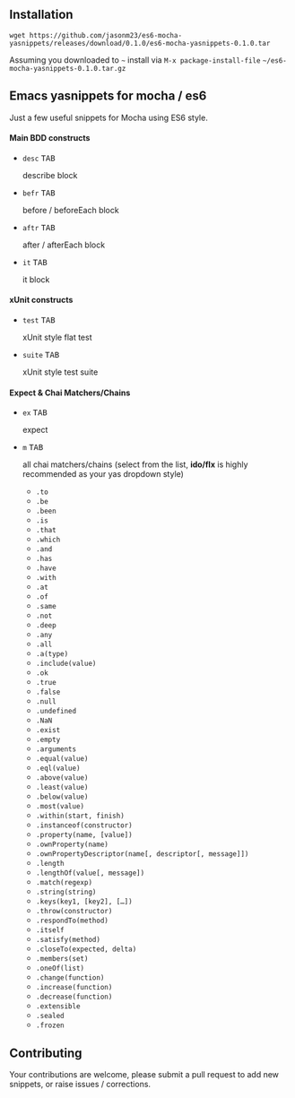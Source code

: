 ## Installation

```
wget https://github.com/jasonm23/es6-mocha-yasnippets/releases/download/0.1.0/es6-mocha-yasnippets-0.1.0.tar
```

Assuming you downloaded to `~` install via `M-x package-install-file`
`~/es6-mocha-yasnippets-0.1.0.tar.gz`

## Emacs yasnippets for mocha / es6

Just a few useful snippets for Mocha using ES6 style.

#### Main BDD constructs

- `desc` <kbd>TAB</kbd>

    describe block

- `befr` <kbd>TAB</kbd>

    before / beforeEach block

- `aftr` <kbd>TAB</kbd>

    after / afterEach block

- `it` <kbd>TAB</kbd>

    it block

#### xUnit constructs

- `test` <kbd>TAB</kbd>

    xUnit style flat test

- `suite` <kbd>TAB</kbd>

    xUnit style test suite

#### Expect & Chai Matchers/Chains

- `ex` <kbd>TAB</kbd>

    expect

- `m` <kbd>TAB</kbd>

    all chai matchers/chains (select from the list, **ido/flx** is highly
    recommended as your yas dropdown style)

    - `.to`
    - `.be`
    - `.been`
    - `.is`
    - `.that`
    - `.which`
    - `.and`
    - `.has`
    - `.have`
    - `.with`
    - `.at`
    - `.of`
    - `.same`
    - `.not`
    - `.deep`
    - `.any`
    - `.all`
    - `.a(type)`
    - `.include(value)`
    - `.ok`
    - `.true`
    - `.false`
    - `.null`
    - `.undefined`
    - `.NaN`
    - `.exist`
    - `.empty`
    - `.arguments`
    - `.equal(value)`
    - `.eql(value)`
    - `.above(value)`
    - `.least(value)`
    - `.below(value)`
    - `.most(value)`
    - `.within(start, finish)`
    - `.instanceof(constructor)`
    - `.property(name, [value])`
    - `.ownProperty(name)`
    - `.ownPropertyDescriptor(name[, descriptor[, message]])`
    - `.length`
    - `.lengthOf(value[, message])`
    - `.match(regexp)`
    - `.string(string)`
    - `.keys(key1, [key2], […])`
    - `.throw(constructor)`
    - `.respondTo(method)`
    - `.itself`
    - `.satisfy(method)`
    - `.closeTo(expected, delta)`
    - `.members(set)`
    - `.oneOf(list)`
    - `.change(function)`
    - `.increase(function)`
    - `.decrease(function)`
    - `.extensible`
    - `.sealed`
    - `.frozen`

## Contributing

Your contributions are welcome, please submit a pull request to add
new snippets, or raise issues / corrections.
